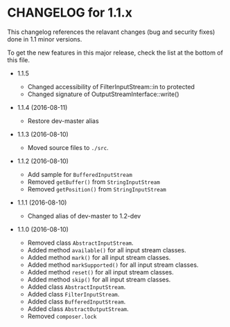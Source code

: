 CHANGELOG for 1.1.x
=====================

This changelog references the relavant changes (bug and security fixes) done in
1.1 minor versions.

To get the new features in this major release, check the list at the bottom of
this file.

* 1.1.5
    * Changed accessibility of FilterInputStream::in to protected 
    * Changed signature of OutputStreamInterface::write()

* 1.1.4 (2016-08-11)
    * Restore dev-master alias

* 1.1.3 (2016-08-10)
    * Moved source files to ``./src``.

* 1.1.2 (2016-08-10)
    * Add sample for ``BufferedInputStream``
    * Removed ``getBuffer()`` from ``StringInputStream``
    * Removed ``getPosition()`` from ``StringInputStream`` 

* 1.1.1 (2016-08-10)
    * Changed alias of dev-master to 1.2-dev

* 1.1.0 (2016-08-10)
    * Removed class ``AbstractInputStream``.
    * Added method ``available()`` for all input stream classes.
    * Added method ``mark()`` for all input stream classes.
    * Added method ``markSupported()`` for all input stream classes.
    * Added method ``reset()`` for all input stream classes.
    * Added method ``skip()`` for all input stream classes.
    * Added class ``AbstractInputStream``.
    * Added class ``FilterInputStream``.
    * Added class ``BufferedInputStream``.
    * Added class ``AbstractOutputStream``.
    * Removed ``composer.lock``
